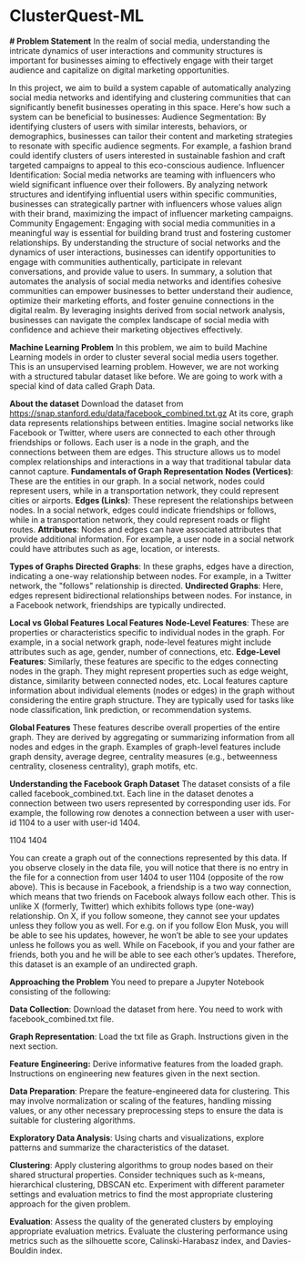 # ClusterQuest-ML

**# Problem Statement**
In the realm of social media, understanding the intricate dynamics of user interactions and community structures is important for businesses aiming to effectively engage with their target audience and capitalize on digital marketing opportunities.

In this project, we aim to build a system capable of automatically analyzing social media networks and identifying and clustering communities that can significantly benefit businesses operating in this space. Here's how such a system can be beneficial to businesses:
Audience Segmentation: By identifying clusters of users with similar interests, behaviors, or demographics, businesses can tailor their content and marketing strategies to resonate with specific audience segments. For example, a fashion brand could identify clusters of users interested in sustainable fashion and craft targeted campaigns to appeal to this eco-conscious audience.
Influencer Identification: Social media networks are teaming with influencers who wield significant influence over their followers. By analyzing network structures and identifying influential users within specific communities, businesses can strategically partner with influencers whose values align with their brand, maximizing the impact of influencer marketing campaigns.
Community Engagement: Engaging with social media communities in a meaningful way is essential for building brand trust and fostering customer relationships. By understanding the structure of social networks and the dynamics of user interactions, businesses can identify opportunities to engage with communities authentically, participate in relevant conversations, and provide value to users.
In summary, a solution that automates the analysis of social media networks and identifies cohesive communities can empower businesses to better understand their audience, optimize their marketing efforts, and foster genuine connections in the digital realm. By leveraging insights derived from social network analysis, businesses can navigate the complex landscape of social media with confidence and achieve their marketing objectives effectively.


**Machine Learning Problem**
In this problem, we aim to build Machine Learning models in order to cluster several social media users together. This is an unsupervised learning problem. However, we are not working with a structured tabular dataset like before. We are going to work with a special kind of data called Graph Data.

**About the dataset**
Download the dataset from https://snap.stanford.edu/data/facebook_combined.txt.gz
At its core, graph data represents relationships between entities. Imagine social networks like Facebook or Twitter, where users are connected to each other through friendships or follows. Each user is a node in the graph, and the connections between them are edges. This structure allows us to model complex relationships and interactions in a way that traditional tabular data cannot capture.
**Fundamentals of Graph Representation**
**Nodes (Vertices)**: These are the entities in our graph. In a social network, nodes could represent users, while in a transportation network, they could represent cities or airports.
**Edges (Links)**: These represent the relationships between nodes. In a social network, edges could indicate friendships or follows, while in a transportation network, they could represent roads or flight routes.
**Attributes**: Nodes and edges can have associated attributes that provide additional information. For example, a user node in a social network could have attributes such as age, location, or interests.

**Types of Graphs**
**Directed Graphs**: In these graphs, edges have a direction, indicating a one-way relationship between nodes. For example, in a Twitter network, the "follows" relationship is directed.
**Undirected Graphs**: Here, edges represent bidirectional relationships between nodes. For instance, in a Facebook network, friendships are typically undirected.

**Local vs Global Features**
**Local Features**
**Node-Level Features**: These are properties or characteristics specific to individual nodes in the graph. For example, in a social network graph, node-level features might include attributes such as age, gender, number of connections, etc.
**Edge-Level Features**: Similarly, these features are specific to the edges connecting nodes in the graph. They might represent properties such as edge weight, distance, similarity between connected nodes, etc.
Local features capture information about individual elements (nodes or edges) in the graph without considering the entire graph structure. They are typically used for tasks like node classification, link prediction, or recommendation systems.

**Global Features**
These features describe overall properties of the entire graph. They are derived by aggregating or summarizing information from all nodes and edges in the graph. Examples of graph-level features include graph density, average degree, centrality measures (e.g., betweenness centrality, closeness centrality), graph motifs, etc.

**Understanding the Facebook Graph Dataset**
The dataset consists of a file called facebook_combined.txt. 
Each line in the dataset denotes a connection between two users represented by corresponding user ids. For example, the following row denotes a connection between a user with user-id 1104 to a user with user-id 1404.

1104 1404

You can create a graph out of the connections represented by this data.
If you observe closely in the data file, you will notice that there is no entry in the file for a connection from user 1404 to user 1104 (opposite of the row above). This is because in Facebook, a friendship is a two way connection, which means that two friends on Facebook always follow each other. This is unlike X (formerly, Twitter) which exhibits follows type (one-way) relationship. On X, if you follow someone, they cannot see your updates unless they follow you as well. For e.g. on if you follow Elon Musk, you will be able to see his updates, however, he won’t be able to see your updates unless he follows you as well. While on Facebook, if you and your father are friends, both you and he will be able to see each other’s updates. Therefore, this dataset is an example of an undirected graph.


**Approaching the Problem**
You need to prepare a Jupyter Notebook consisting of the following:

**Data Collection**: Download the dataset from here. You need to work with facebook_combined.txt file.

**Graph Representation**: Load the txt file as Graph. Instructions given in the next section.

**Feature Engineering:** Derive informative features from the loaded graph. Instructions on engineering new features given in the next section.

**Data Preparation**: Prepare the feature-engineered data for clustering. This may involve normalization or scaling of the features, handling missing values, or any other necessary preprocessing steps to ensure the data is suitable for clustering algorithms.

**Exploratory Data Analysis**: Using charts and visualizations, explore patterns and summarize the characteristics of the dataset.

**Clustering**: Apply clustering algorithms to group nodes based on their shared structural properties. Consider techniques such as k-means, hierarchical clustering, DBSCAN etc. Experiment with different parameter settings and evaluation metrics to find the most appropriate clustering approach for the given problem.

**Evaluation**: Assess the quality of the generated clusters by employing appropriate evaluation metrics. Evaluate the clustering performance using metrics such as the silhouette score, Calinski-Harabasz index, and Davies-Bouldin index.

